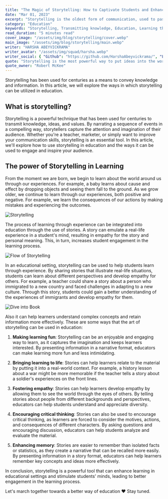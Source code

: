 ```yaml
---
title: "The Magic of Storytelling: How to Captivate Students and Enhance Learning in the Classroom"
date: "Mar 01, 2023"
excerpt: "Storytelling is the oldest form of communication, used to pass down knowledge and cultural values from generation to generation. Stories can be used in various settings, including educational settings, to engage learners, enhance retention, and convey complex information in an easily digestible way. In this article, we will explore the power of storytelling in education, examine its benefits and potential drawbacks, and provide tips on how to effectively use storytelling in the classroom."
category: "Education"
keywords: "Storytelling, Transmitting knowledge, Education, Learning through experience, Student engagement, Real-life situations, Experience based learning"
read_duration: "5 minutes read"
cover_image: "/assets/img/blog/storytelling/cover.webp"
main_image: "/assets/img/blog/storytelling/main.webp"
writer: "HARSHA ABEYVICKRAMA"
writer_avatar: "/assets/img/squad/harsha.webp"
writer_social: { "Github": "https://github.com/HarshaAbeyvickrama/", "LinkedIn": "https://www.linkedin.com/in/harshaabeyvickrama/" }
quote: "Storytelling is the most powerful way to put ideas into the world."
quote_owner: "Robert McKee"
---
```


Storytelling has been used for centuries as a means to convey knowledge and information. In this article, we will explore the ways in which storytelling can be utilized in education.

## What is storytelling?

Storytelling is a powerful technique that has been used for centuries to transmit knowledge, ideas, and values. By narrating a sequence of events in a compelling way, storytellers capture the attention and imagination of their audience. Whether you're a teacher, marketer, or simply want to improve your communication skills, storytelling is an essential tool. In this article, we'll explore how to use storytelling in education and the ways it can be used to engage and inspire your audience.

## The power of Storytelling in Learning

From the moment we are born, we begin to learn about the world around us through our experiences. For example, a baby learns about cause and effect by dropping objects and seeing them fall to the ground. As we grow older, we continue to learn through our experiences, both positive and negative. For example, we learn the consequences of our actions by making mistakes and experiencing the outcomes.

![Storytelling](/assets/img/blog/storytelling/image1.gif)

The process of learning through experience can be integrated into education through the use of stories. A story can emulate a real-life experience in a student's mind, resulting in empathy for the story and personal meaning. This, in turn, increases student engagement in the learning process.

![Flow of Storytelling](/assets/img/blog/storytelling/image3.png)

In an educational setting, storytelling can be used to help students learn through experience. By sharing stories that illustrate real-life situations, students can learn about different perspectives and develop empathy for others. For example, a teacher could share a story about a person who immigrated to a new country and faced challenges in adapting to a new culture. Through this story, students could gain a better understanding of the experiences of immigrants and develop empathy for them.

![Dive into Book](/assets/img/blog/storytelling/image2.gif)

Also it can help learners understand complex concepts and retain information more effectively. These are some ways that the art of storytelling can be used in education:

1. **Making learning fun**: Storytelling can be an enjoyable and engaging way to learn, as it captures the imagination and keeps learners interested. By presenting information in a narrative format, educators can make learning more fun and less intimidating.

2. **Bringing learning to life**: Stories can help learners relate to the material by putting it into a real-world context. For example, a history lesson about a war might be more memorable if the teacher tells a story about a soldier's experiences on the front lines.

3. **Fostering empathy**: Stories can help learners develop empathy by allowing them to see the world through the eyes of others. By telling stories about people from different backgrounds and perspectives, educators can help students understand and appreciate diversity.

4. **Encouraging critical thinking**: Stories can also be used to encourage critical thinking, as learners are forced to consider the motives, actions, and consequences of different characters. By asking questions and encouraging discussion, educators can help students analyze and evaluate the material.

5. **Enhancing memory**: Stories are easier to remember than isolated facts or statistics, as they create a narrative that can be recalled more easily. By presenting information in a story format, educators can help learners remember key concepts and ideas more effectively.

In conclusion, storytelling is a powerful tool that can enhance learning in educational settings and stimulate students' minds, leading to better engagement in the learning process.

Let's march together towards a better way of education ♥ Stay tuned.
